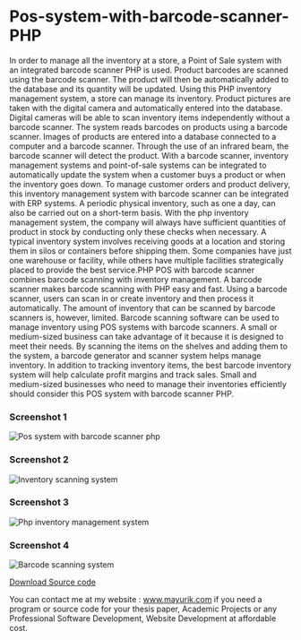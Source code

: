 # Pos-system-with-barcode-scanner-PHP
In order to manage all the inventory at a store, a Point of Sale system with an integrated barcode scanner PHP is used. Product barcodes are scanned using the barcode scanner. The product will then be automatically added to the database and its quantity will be updated. Using this PHP inventory management system, a store can manage its inventory. Product pictures are taken with the digital camera and automatically entered into the database. Digital cameras will be able to scan inventory items independently without a barcode scanner. The system reads barcodes on products using a barcode scanner. Images of products are entered into a database connected to a computer and a barcode scanner. Through the use of an infrared beam, the barcode scanner will detect the product. With a barcode scanner, inventory management systems and point-of-sale systems can be integrated to automatically update the system when a customer buys a product or when the inventory goes down. To manage customer orders and product delivery, this inventory management system with barcode scanner can be integrated with ERP systems. A periodic physical inventory, such as one a day, can also be carried out on a short-term basis. With the php inventory management system, the company will always have sufficient quantities of product in stock by conducting only these checks when necessary. A typical inventory system involves receiving goods at a location and storing them in silos or containers before shipping them. Some companies have just one warehouse or facility, while others have multiple facilities strategically placed to provide the best service.PHP POS with barcode scanner combines barcode scanning with inventory management. A barcode scanner makes barcode scanning with PHP easy and fast. Using a barcode scanner, users can scan in or create inventory and then process it automatically. The amount of inventory that can be scanned by barcode scanners is, however, limited. Barcode scanning software can be used to manage inventory using POS systems with barcode scanners. A small or medium-sized business can take advantage of it because it is designed to meet their needs. By scanning the items on the shelves and adding them to the system, a barcode generator and scanner system helps manage inventory. In addition to tracking inventory items, the best barcode inventory system will help calculate profit margins and track sales. Small and medium-sized businesses who need to manage their inventories efficiently should consider this POS system with barcode scanner PHP.


<h3> Screenshot 1</h3>
<img src="https://www.mayurik.com/uploads/P2200/Pos%20system%20with%20barcode%20scanner%20php.jpg" alt="Pos system with barcode scanner php">

<h3> Screenshot 2</h3>
<img src="https://www.mayurik.com/uploads/P2200/Inventory%20scanning%20system.jpg" alt="Inventory scanning system">


<h3> Screenshot 3</h3>
<img src="https://www.mayurik.com/uploads/P2200/Php%20inventory%20management%20system.jpg" alt="Php inventory management system">


<h3> Screenshot 4</h3>
<img src="https://www.mayurik.com/uploads/P2200/Barcode%20scanning%20system.jpg" alt="Barcode scanning system">



<a href="https://www.mayurik.com/source-code/P2200/pos-system-with-barcode-scanner-php">Download Source code</a>

You can contact me at my website : www.mayurik.com if you need a program or source code for your thesis paper, Academic Projects or any Professional Software Development, Website Development at affordable cost.
